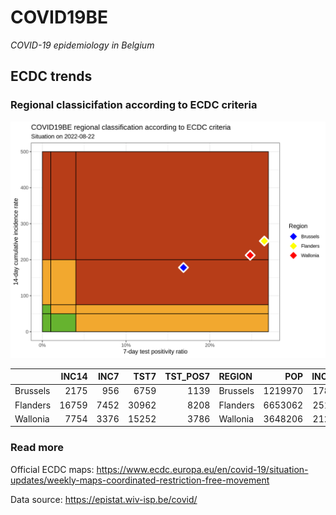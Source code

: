 
# COVID19BE

*COVID-19 epidemiology in Belgium*

## ECDC trends

### Regional classicifation according to ECDC criteria

![](COVID9BE-ecdc-trend.png)

|          | INC14 | INC7 |  TST7 | TST\_POS7 | REGION   |     POP | INC14\_RT |       PR7 |          GR |
| :------- | ----: | ---: | ----: | --------: | :------- | ------: | --------: | --------: | ----------: |
| Brussels |  2175 |  956 |  6759 |      1139 | Brussels | 1219970 |  178.2831 | 0.1685161 | \-0.2157506 |
| Flanders | 16759 | 7452 | 30962 |      8208 | Flanders | 6653062 |  251.8991 | 0.2650992 | \-0.1993123 |
| Wallonia |  7754 | 3376 | 15252 |      3786 | Wallonia | 3648206 |  212.5428 | 0.2482297 | \-0.2288716 |

### Read more

Official ECDC maps:
<https://www.ecdc.europa.eu/en/covid-19/situation-updates/weekly-maps-coordinated-restriction-free-movement>

Data source: <https://epistat.wiv-isp.be/covid/>
